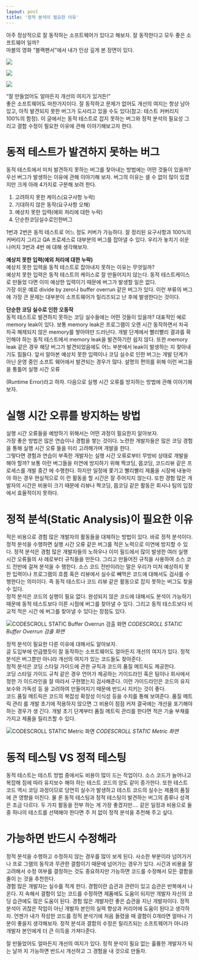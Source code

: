 ```yaml
---
layout: post
title: '정적 분석이 필요한 이유'
---
```


아주 정상적으로 잘 동작하는 소프트웨어가 있다고 해보자. 잘 동작한다고 모두 좋은 소프트웨어 일까?  
마블의 영화 “블랙팬서”에서 내가 인상 깊게 본 장면이 있다.

![](/assets/img/why_static_analysis/black1.png)

![](/assets/img/why_static_analysis/black2.png)

![](/assets/img/why_static_analysis/black3.png)

“잘 만들었어도 얼마든지 개선의 여지가 있거든!”  
좋은 소프트웨어도 마찬가지이다. 잘 동작하고 문제가 없어도 개선의 여지는 항상 남아있고, 아직
발견되지 못한 버그가 도사리고 있을 수도 있다(참고: 테스트 커버리지 100%의 함정).
이 글에서는 동적 테스트로 잡지 못하는 버그와 정적 분석의 필요성 그리고 결함 수정이 필요한
이유에 관해 이야기해보고자 한다.

# 동적 테스트가 발견하지 못하는 버그

동적 테스트에서 미처 발견하지 못하는 버그를 찾아내는 방법에는 어떤 것들이 있을까?
우선 버그가 발생하는 이유에 관해 이야기해 보자. 버그의 이유는 셀 수 없이 많이 있겠지만 크게 아래 4가지로 구분해 보려 한다.

1. 고려하지 못한 케이스(요구사항 누락)
2. 기대하지 않은 동작(요구사항 오해)
3. 예상치 못한 입력(예외 처리에 대한 누락)
4. 단순한코딩실수로인한버그

1번과 2번은 동적 테스트로 어느 정도 커버가 가능하다. 잘 정리된 요구사항과 100%의 커버리지 그리고 QA 프로세스로 대부분의 버그를 잡아낼 수 있다. 우리가 놓치기 쉬운 나머지 3번과 4번 에 대해 생각해보자.

**예상치 못한 입력(예외 처리에 대한 누락)**  
예상치 못한 입력을 동적 테스트로 잡아내지 못하는 이유는 무엇일까?  
예상치 못한 입력은 동적 테스트의 케이스로 잘 만들어지지 않는다. 동적 테스트케이스로 만들었 다면 이미 예상한 입력이기 때문에 버그가 발생할 일은 없다.  
가장 쉬운 예로 divide by zero나 buffer overrun 같은 버그가 있다. 이런 부류의 버그에 가장 큰 문제는 대부분이 소프트웨어가 릴리즈되고 난 후에 발생한다는 것이다.

**단순한 코딩 실수로 인한 오동작**  
동적 테스트로 발견하지 못하는 코딩 실수들에는 어떤 것들이 있을까?
대표적인 예로 memory leak이 있다. 보통 memory leak은 프로그램이 오랜 시간 동작하면서 차곡 차곡 해제되지 않은 memory를 쌓아야만 드러난다.
개발 단계에서 빨리빨리 결과를 확인해야 하는 동적 테스트에서 memory leak을 발견하기란 쉽지 않다. 또한 memory leak 같은 경우 해당 버그가 발견되었음에도 어느 부분에서 leak이 발생하는 지 찾아내기도 힘들다.
앞서 알아본 예상치 못한 입력이나 코딩 실수로 인한 버그는 개발 단계가 아닌 운영 중인 소프트 웨어에서 발견되는 경우가 많다. 설명의 편의를 위해 이런 버그들을 통틀어 실행 시간 오류

(Runtime Error)라고 하자. 다음으로 실행 시간 오류를 방지하는 방법에 관해 이야기해 보자.

# 실행 시간 오류를 방지하는 방법

실행 시간 오류들을 예방하기 위해서는 어떤 과정이 필요한지 알아보자.  
가장 좋은 방법은 많은 연습이나 경험을 쌓는 것이다. 노련한 개발자들은 많은 코딩 경험을 통해 실행 시간 오류 들을 미리 고려해가며 개발을 한다.  
그렇다면 경험과 연습이 부족한 개발자는 실행 시간 오류로부터 무방비 상태로 개발을 해야 할까?
보통 이런 버그들을 미연에 방지하기 위해 짝코딩, 몹코딩, 코드리뷰 같은 프로세스를 개발 중간 에 수행한다. 하지만 일정에 쫓기고 빨리빨리 제품을 시장에 내놓아야 하는 경우 현실적으로 이 런 활동을 할 시간은 잘 주어지지 않는다. 또한 경험 많은 개발자의 시간은 비용이 크기 때문에 리뷰나 짝코딩, 몹코딩 같은 활동은 회사나 팀의 입장에서 효율적이지 못하다.

# 정적 분석(Static Analysis)이 필요한 이유

적은 비용으로 경험 많은 개발자의 활동들을 대체하는 방법이 있다. 바로 정적 분석이다.  
정적 분석을 수행하면 실행 시간 오류 같은 버그를 적은 노력으로 미연에 방지할 수 있다. 정적 분석은 경험 많은 개발자들의 노하우나 이미 필드에서 많이 발생한 여러 실행 시간 오류들의 사 례로부터 규칙들을 만든다. 그리고 만들어진 규칙을 사용하여 소스 코드 전반에 걸쳐 분석을 수 행한다. 소스 코드 전반이라는 말은 우리가 미처 예상하지 못한 입력이나 프로그램의 흐름 혹은 리뷰에서 실수로 빼먹은 코드에 대해서도 검사를 수행한다는 의미이다. 즉 동적 테스트나 코드 리뷰 같은 활동으로 잡지 못하는 버그도 찾을 수 있다.  
정적 분석은 코드의 실행이 필요 없다. 완성되지 않은 코드에 대해서도 분석이 가능하기 때문에 동적 테스트보다 이른 시점에 버그를 찾아낼 수 있다. 그리고 동적 테스트보다 비교적 적은 시간 에 버그를 찾아낼 수 있다는 장점도 있다.

![CODESCROLL STATIC Buffer Overrun 검출 화면](/assets/img/why_static_analysis/overrun.png)
_CODESCROLL STATIC Buffer Overrun 검출 화면_

정적 분석이 필요한 다른 이유에 대해서도 알아보자.  
글 도입부에 언급했듯이 잘 동작하는 소프트웨어도 얼마든지 개선의 여지가 있다. 정적 분석은 버그뿐만 아니라 개선의 여지가 있는 코드들도 찾아준다.  
정적 분석은 코딩 스타일 가이드에 관한 규칙과 코드의 품질 메트릭도 제공한다.  
코딩 스타일 가이드 규칙 같은 경우 언어가 제공하는 가이드라인 혹은 팀이나 회사에서 정한 가 이드라인을 잘 따라서 구현했는지 검사해준다. 이런 가이드라인은 코드의 유지보수와 가독성 등 을 고려하여 만들어지기 때문에 반드시 지키는 것이 좋다.  
코드 품질 메트릭은 코드의 복잡성 확장성 이식성 등을 수치를 통해 보여준다. 품질 메트릭 관리 를 개발 초기에 적용하지 않으면 그 비용이 점점 커져 결국에는 개선을 포기해야 하는 경우가 생 긴다. 개발 초기 단계부터 품질 메트릭 관리를 한다면 적은 기술 부채를 가지고 제품을 릴리즈할 수 있다.

![CODESCROLL STATIC Metric 화면](/assets/img/why_static_analysis/metric.png)
_CODESCROLL STATIC Metric 화면_

# 동적 테스팅 VS 정적 테스팅

동적 테스트는 테스트 방법 중에서도 비용이 많이 드는 작업이다. 소스 코드가 늘어나고 복잡해 짐에 따라 유지보수 해야 하는 테스트 코드의 양도 같이 증가한다. 또한 테스트 코드 역시 코딩 과정이므로 당연히 실수가 발생하고 테스트 코드의 실수는 제품의 품질에 큰 영향을 미친다. 물 론 동적 테스팅과 정적 테스팅이 발견하는 버그의 종류나 성격은 조금 다르다. 두 가지 활동을 전부 하는 게 가장 좋겠지만.... 같은 일정과 비용으로 둘 중 하나의 테스트를 선택해야 한다면 주 저 없이 정적 분석을 추천해 주고 싶다.

# 가능하면 반드시 수정해라

정적 분석을 수행하고 수정하지 않는 경우를 많이 보게 된다. 사소한 부분이라 넘어가거나 프로 그램의 동작과 무관한 결함이기 때문에 넘어가는 경우가 있다. 시간과 비용을 잘 고려해서 수정 여부를 결정하는 것도 중요하지만 가능하면 코드를 수정해서 모든 결함을 줄이 는 것을 추천한다.  
경험 많은 개발자는 실수를 적게 한다. 경험이란 습관과 관련이 있고 습관은 반복에서 나온다. 지 속해서 결함이 있는 코드를 수정하면 제품에도 도움이 되지만 개발자 자신의 코딩 습관에도 많은 도움이 된다. 경험 많은 개발자란 좋은 습관을 지닌 개발자이다. 정적 분석이 귀찮은 작업이 아닌 개발자 본인의 실력 향상과 커리어에 도움이 된다고 생각하자. 언젠가 내가 작성한 코드를 정적 분석기에 처음 돌렸을 때 결함이 0개라면 얼마나 기분이 좋을지 생각해보자. 정적 분석과 결함의 수정은 릴리즈되는 소프트웨어가 아니라 개발자 본인에게 더 큰 이득을 가져다준다.

잘 만들었어도 얼마든지 개선의 여지가 있다. 정적 분석이 필요 없는 훌륭한 개발자가 되는 날까 지 가능하면 반드시 개선하고 그 경험을 내 것으로 만들자.
